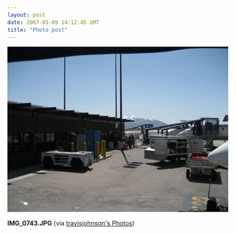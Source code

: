 ```yaml
---
layout: post
date: 2007-05-09 14:12:45 GMT
title: "Photo post"
---
```

![travisj](/images/b0b1ed37a56021e5492df4d566564bb03a14ffa606f8f51e02068e7ef59ed8f1.jpg)

<b>IMG_0743.JPG</b> (via <a href="http://www.flickr.com/photos/travisjohnson/491233907/">travisjohnson's Photos</a>)